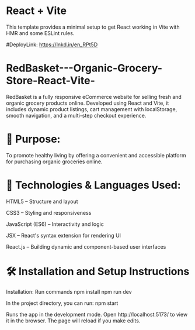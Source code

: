 # React + Vite

This template provides a minimal setup to get React working in Vite with HMR and some ESLint rules.

#DeployLink: https://lnkd.in/en_RPt5D

# RedBasket---Organic-Grocery-Store-React-Vite-
RedBasket is a fully responsive eCommerce website for selling fresh and organic grocery products online. Developed using React and Vite, it includes dynamic product listings, cart management with localStorage, smooth navigation, and a multi-step checkout experience.

# 🎯 Purpose:
To promote healthy living by offering a convenient and accessible platform for purchasing organic groceries online.

# 🧩 Technologies & Languages Used:
HTML5 – Structure and layout

CSS3 – Styling and responsiveness

JavaScript (ES6) – Interactivity and logic

JSX – React's syntax extension for rendering UI

React.js – Building dynamic and component-based user interfaces

# 🛠 Installation and Setup Instructions
Installation: Run commands
npm install
npm run dev

In the project directory, you can run: npm start

Runs the app in the development mode.
Open http://localhost:5173/ to view it in the browser. The page will reload if you make edits.
